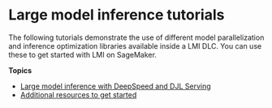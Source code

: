 # Large model inference tutorials<a name="realtime-endpoints-large-model-tutorials"></a>

 The following tutorials demonstrate the use of different model parallelization and inference optimization libraries available inside a LMI DLC\. You can use these to get started with LMI on SageMaker\. 

**Topics**
+ [Large model inference with DeepSpeed and DJL Serving](realtime-endpoints-large-model-tutorials-deepspeed-djl.md)
+ [Additional resources to get started](realtime-endpoints-large-model-tutorials-resources.md)